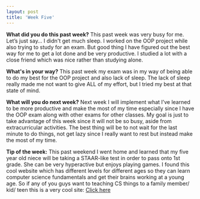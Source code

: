 ```yaml
---
layout: post
title: 'Week Five'
---
```


**What did you do this past week?**
This past week was very busy for me. Let’s just say… I didn't get much sleep. I worked on the OOP project while also trying to study for an exam. But good thing I have figured out the best way for me to get a lot done and be very productive. I studied a lot with a close friend which was nice rather than studying alone.

**What's in your way?**
This past week my exam was in my way of being able to do my best for the OOP project and also lack of sleep. The lack of sleep really made me not want to give ALL of my effort, but I tried my best at that state of mind. 

**What will you do next week?**
Next week I will implement what I’ve learned to be more productive and make the most of my time especially since I have the OOP exam along with other exams for other classes. My goal is just to take advantage of this week since it will not be so busy, aside from extracurricular activities. The best thing will be to not wait for the last minute to do things, not get lazy since I really want to rest but instead make the most of my time.

**Tip of the week:**
This past weekend I went home and learned that my five year old niece will be taking a STAAR-like test in order to pass onto 1st grade. She can be very hyperactive but enjoys playing games. I found this cool website which has different levels for different ages so they can learn computer science fundamentals and get their brains working at a young age. So if any of you guys want to teaching CS things to a family member/ kid/ teen this is a very cool site: [Click here](https://studio.code.org)
